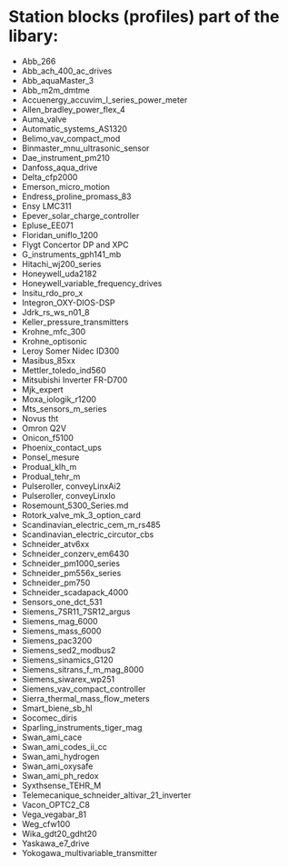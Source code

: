 # Station blocks (profiles) part of the libary:

- Abb_266
- Abb_ach_400_ac_drives
- Abb_aquaMaster_3
- Abb_m2m_dmtme
- Accuenergy_accuvim_l_series_power_meter
- Allen_bradley_power_flex_4
- Auma_valve
- Automatic_systems_AS1320
- Belimo_vav_compact_mod
- Binmaster_mnu_ultrasonic_sensor
- Dae_instrument_pm210
- Danfoss_aqua_drive
- Delta_cfp2000
- Emerson_micro_motion
- Endress_proline_promass_83
- Ensy LMC311
- Epever_solar_charge_controller
- Epluse_EE071
- Floridan_uniflo_1200
- Flygt Concertor DP and XPC
- G_instruments_gph141_mb
- Hitachi_wj200_series
- Honeywell_uda2182
- Honeywell_variable_frequency_drives
- Insitu_rdo_pro_x
- Integron_OXY-DIOS-DSP
- Jdrk_rs_ws_n01_8
- Keller_pressure_transmitters
- Krohne_mfc_300
- Krohne_optisonic
- Leroy Somer Nidec ID300
- Masibus_85xx
- Mettler_toledo_ind560
- Mitsubishi Inverter FR-D700
- Mjk_expert
- Moxa_iologik_r1200
- Mts_sensors_m_series
- Novus tht
- Omron Q2V
- Onicon_f5100
- Phoenix_contact_ups
- Ponsel_mesure
- Produal_klh_m
- Produal_tehr_m
- Pulseroller, conveyLinxAi2
- Pulseroller, conveyLinxIo
- Rosemount_5300_Series.md
- Rotork_valve_mk_3_option_card
- Scandinavian_electric_cem_m_rs485
- Scandinavian_electric_circutor_cbs
- Schneider_atv6xx
- Schneider_conzerv_em6430
- Schneider_pm1000_series
- Schneider_pm556x_series
- Schneider_pm750
- Schneider_scadapack_4000
- Sensors_one_dct_531
- Siemens_7SR11_7SR12_argus
- Siemens_mag_6000
- Siemens_mass_6000
- Siemens_pac3200
- Siemens_sed2_modbus2
- Siemens_sinamics_G120
- Siemens_sitrans_f_m_mag_8000
- Siemens_siwarex_wp251
- Siemens_vav_compact_controller
- Sierra_thermal_mass_flow_meters
- Smart_biene_sb_hl
- Socomec_diris
- Sparling_instruments_tiger_mag
- Swan_ami_cace
- Swan_ami_codes_ii_cc
- Swan_ami_hydrogen
- Swan_ami_oxysafe
- Swan_ami_ph_redox
- Syxthsense_TEHR_M
- Telemecanique_schneider_altivar_21_inverter
- Vacon_OPTC2_C8
- Vega_vegabar_81
- Weg_cfw100
- Wika_gdt20_gdht20
- Yaskawa_e7_drive
- Yokogawa_multivariable_transmitter
